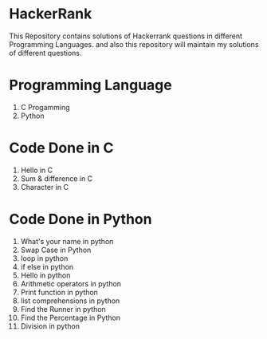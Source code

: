 # HackerRank
This Repository contains solutions of Hackerrank questions in different Programming Languages. 
and also this repository will maintain my solutions of different questions.

# Programming Language
1. C Progamming
2. Python


# Code Done in C
1. Hello in C
2. Sum & difference in C
3. Character in C

# Code Done in Python
1. What's your name in python
2. Swap Case in Python
3. loop in python
4. if else in python
5. Hello in python
6. Arithmetic operators in python
7. Print function in python
8. list comprehensions in python
9. Find the Runner in python
10. Find the Percentage in Python
11. Division in python


